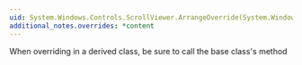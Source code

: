 ```yaml
---
uid: System.Windows.Controls.ScrollViewer.ArrangeOverride(System.Windows.Size)
additional_notes.overrides: *content
---
```


<p>When overriding <xref href="System.Windows.Controls.ScrollViewer.ArrangeOverride(System.Windows.Size)"></xref> in a derived class, be sure to call the base class's <xref href="System.Windows.Controls.ScrollViewer.ArrangeOverride(System.Windows.Size)"></xref> method</p>



